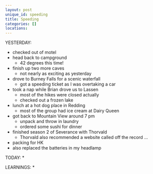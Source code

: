 ```yaml
---
layout: post
unique_id: speeding
title: Speeding
categories: []
locations: 
---
```


YESTERDAY:
* checked out of motel
* head back to campground
  * 42 degrees this time!
* finish up two more caves
  * not nearly as exciting as yesterday
* drove to Burney Falls for a scenic waterfall
  * got a speeding ticket as I was overtaking a car
* took a nap while Brian drove us to Lassen
  * most of the hikes were closed actually
  * checked out a frozen lake
* lunch at a hot dog place in Redding
  * most of the group had ice cream at Dairy Queen
* got back to Mountain View around 7 pm
  * unpack and throw in laundry
  * ordered some sushi for dinner
* finished season 2 of Severance with Thorvald
  * Thorvald also recommended a website called off the record ...
* packing for HK
* also replaced the batteries in my headlamp

TODAY:
* 

LEARNINGS:
* 
